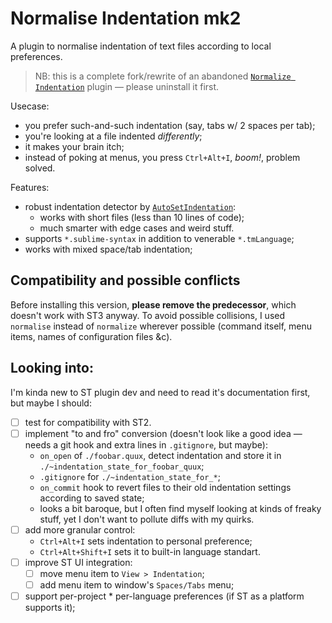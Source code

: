 # Normalise Indentation mk2

A plugin to normalise indentation of text files according to local preferences. 

> NB: this is a complete fork/rewrite of an abandoned [`Normalize Indentation`](https://github.com/Ennosuke/Normalize-Indentation) plugin — please uninstall it first.

Usecase: 

- you prefer such-and-such indentation (say, tabs w/ 2 spaces per tab);
- you're looking at a file indented _differently_;
- it makes your brain itch;
- instead of poking at menus, you press `Ctrl+Alt+I`, *boom!*, problem solved.

Features:

- robust indentation detector by [`AutoSetIndentation`](https://packagecontrol.io/packages/AutoSetIndentation):
    - works with short files (less than 10 lines of code);
    - much smarter with edge cases and weird stuff.
- supports `*.sublime-syntax` in addition to venerable `*.tmLanguage`;
- works with mixed space/tab indentation;

## Compatibility and possible conflicts

Before installing this version, __please remove the predecessor__, which doesn't work with ST3 anyway. To avoid possible collisions, I used `normalise` instead of `normalize` wherever possible (command itself, menu items, names of configuration files &c). 

## Looking into:

I'm kinda new to ST plugin dev and need to read it's documentation first, but maybe I should:

- [ ] test for compatibility with ST2.
- [ ] implement "to and fro" conversion (doesn't look like a good idea — needs a git hook and extra lines in `.gitignore`, but maybe):
    - `on_open` of `./foobar.quux`, detect indentation and store it in `./~indentation_state_for_foobar_quux`;
    - `.gitignore` for `./~indentation_state_for_*`;
    - `on_commit` hook to revert files to their old indentation settings according to saved state;
    - looks a bit baroque, but I often find myself looking at kinds of freaky stuff, yet I don't want to pollute diffs with my quirks.
- [ ] add more granular control:
    - `Ctrl+Alt+I` sets indentation to personal preference;
    - `Ctrl+Alt+Shift+I` sets it to built-in language standart.
- [ ] improve ST UI integration:
    - [ ] move menu item to `View > Indentation`;
    - [ ] add menu item to window's `Spaces/Tabs` menu;
- [ ] support per-project \* per-language preferences (if ST as a platform supports it);